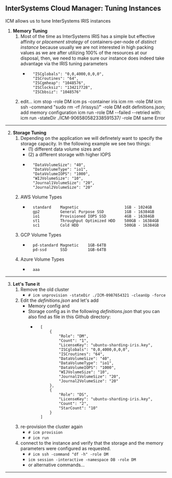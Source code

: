 ## InterSystems Cloud Manager: Tuning Instances

ICM allows us to tune InterSystems IRIS instances

1. **Memory Tuning**
	1. Most of the time as InterSystems IRIS has a simple but effective affinity or *placement strategy* of containers-per-node of *distinct instance* because usually we are not interested in high packing values as we are after utilizing 100% of the resources at our disposal, then, we need to make sure our instance does indeed take advantage via the IRIS tuning parameters
		* ```
			"ISCglobals": "0,0,4000,0,0,0",
        	"ISCroutines": "64",
        	"ISCgmheap": "1048576",
        	"ISClocksiz": "134217728",
        	"ISCbbsiz": "1048576"
			```
	2. edit... 
	icm stop -role DM
	icm ps -container iris
	icm rm -role DM
	icm ssh -command "sudo rm -rf /irissys/*/*" -role DM
	edit definitions.json; add memory configuration
	icm run -role DM
	--failed
	--retried with: 
	icm run -stateDir ./ICM-906580582338591537/ -role DM
same Error

---

2. **Storage Tuning**
	1. Depending on the application we will definetely want to specify the storage capacity. In the following example we see two things:
		* (1) different data volume sizes and
		* (2) a different storage with higher IOPS
		* ```
			"DataVolumeSize": "40",
        	"DataVolumeType": "io1",
        	"DataVolumeIOPS": "1000",
        	"WIJVolumeSize": "10",
        	"Journal1VolumeSize": "20",
        	"Journal2VolumeSize": "20"
			```
	2. AWS Volume Types
		* ```
			standard	Magnetic					1GB - 1024GB
			gp2	        General Purpose SSD 		1GB - 16384GB
			io1	        Provisioned IOPS SSD 		4GB - 16384GB
			st1	        Throughput Optimized HDD	500GB - 16384GB
			sc1	        Cold HDD					500GB - 16384GB
			```
	3. GCP Volume Types
		* ```
			pd-standard	Magnetic	1GB-64TB
			pd-ssd	    SSD	        1GB-64TB
			```
	4. Azure Volume Types
		* ```
			aaa
			```

---

3. **Let's Tune it**
	1. Remove the old cluster
		* ```# icm unprovision -stateDir ./ICM-0987654321 -cleanUp -force```
	2. Edit the *definitions.json* and let's add
		* Memory config and
		* Storage config as in the following *definitions.json* that you can also find as file in this Github directory:
			- ```
				[
    				{
						"Role": "DM",
						"Count": "1",
						"LicenseKey": "ubuntu-sharding-iris.key",
						"ISCglobals": "0,0,4000,0,0,0",
        				"ISCroutines": "64",
        				"DataVolumeSize": "40",
        				"DataVolumeType": "io1",
        				"DataVolumeIOPS": "1000",
        				"WIJVolumeSize": "10",
        				"Journal1VolumeSize": "20",
        				"Journal2VolumeSize": "20"	
    				},
    				{
						"Role": "DS",
						"LicenseKey": "ubuntu-sharding-iris.key",
						"Count": "2",
						"StarCount": "10"
    				}
				]
				```
	3. re-provision the cluster again
		* ```# icm provision```
		* ```# icm run```
	4. connect to the instance and verify that the storage and the memory parameters were configured as requested.
		* ```# icm ssh -command "df -h" -role DM```
		* ```icm session -interactive -namespace DB -role DM```
		* or alternative commands...

---
